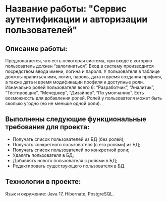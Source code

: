 # **Название работы: "Сервис аутентификации и авторизации пользователей"**

## Описание работы:

Предполагается, что есть некоторая система, при входе в которую пользователь должен “залогиниться”. 
Вход в систему производится посредством ввода имени, логина и пароля.
У пользователя в таблице должны храниться имя, логин, пароль, дата и время создания профиля, а также дата и время модификации профиля и доступные роли.
Изначально ролей пользователя всего 6: “Разработчик”, “Аналитик”, “Тестировщик”, “Менеджер”, “Дизайнер”, “По умолчанию”. 
Есть возможность для добавления ролей. Ролей у пользователя может быть сколько угодно (но не меньше одной роли).

## Выполнены следующие функциональные требования для проекта:
- Получать список пользователей из БД (без ролей);
- Получать конкретного пользователя (с его ролями) из БД;
- Получать список пользователей по конкретной роли;
- Удалять пользователя в БД;
- Добавлять нового пользователя с ролями в БД;
- Редактировать существующего пользователя в БД.

## Технологии в проекте:

Язык и окружение: Java 17, Hibernate, PostgreSQL.
